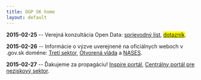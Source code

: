 ```yaml
---
title: OGP SK home
layout: default
---
```


**2015-02-25** -- Verejná konzultácia Open Data: [sprievodný list](/temp/2015/opendata-konzultacia.html), <span style="background-color: yellow;">[dotazník](http://bit.ly/konzultacia2015)</span>.

**2015-02-26** -- Informácie o výzve uverejnené na oficiálnych weboch v .gov.sk doméne: [Tretí sektor](http://www.tretisektor.gov.sk/vyzva-verejna-konzultacia-datasety-verejnej-spravy/), [Otvorená vláda](http://www.otvorenavlada.gov.sk/vyzva-verejna-konzultacia-datasety-verejnej-spravy/) a [NASES](http://nases.gov.sk/26674/usvros-a-nases-vyhlasuju-verejnu-konzultaciu-s-cielom-zistit-zaujem-o-data-verejnej-spravy.php).

**2015-02-27** -- Ďakujeme za propagáciu! [Inspire portál](http://inspire.enviroportal.sk/clanky/verejna-konzultacia-sk-open-data), [Centrálny portál pre neziskový sektor](http://www.itretisektor.sk/clanok-52_36-4413/Verejna_konzultacia_datasety_verejnej_spravy.html).
